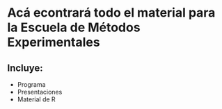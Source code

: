 # Acá econtrará todo el material para la Escuela de Métodos Experimentales



## Incluye:
 - Programa
 - Presentaciones 
 - Material de R 
 
